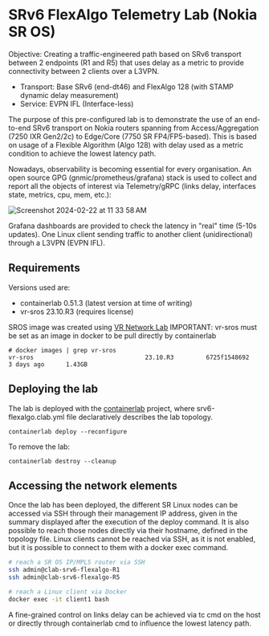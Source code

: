 # SRv6 FlexAlgo Telemetry Lab (Nokia SR OS)

Objective: Creating a traffic-engineered path based on SRv6 transport between 2 endpoints (R1 and R5) that uses delay as a metric to provide connectivity between 2 clients over a L3VPN.
* Transport: Base SRv6 (end-dt46) and FlexAlgo 128 (with STAMP dynamic delay measurement)
* Service: EVPN IFL (Interface-less)

The purpose of this pre-configured lab is to demonstrate the use of an end-to-end SRv6 transport on Nokia routers spanning from Access/Aggregation (7250 IXR Gen2/2c) to Edge/Core (7750 SR FP4/FP5-based).
This is based on usage of a Flexible Algorithm (Algo 128) with delay used as a metric condition to achieve the lowest latency path.

Nowadays, observability is becoming essential for every organisation.
An open source GPG (gnmic/prometheus/grafana) stack is used to collect and report all the objects of interest via Telemetry/gRPC (links delay, interfaces state, metrics, cpu, mem, etc.):

![Screenshot 2024-02-22 at 11 33 58 AM](https://github.com/thcorre/SRv6-with-Nokia-SROS/assets/12113139/cbc7fe81-b6be-46fc-a4c6-e88f9774e6ee)

Grafana dashboards are provided to check the latency in "real" time (5-10s updates).
One Linux client sending traffic to another client (unidirectional) through a L3VPN (EVPN IFL).

## Requirements
Versions used are:
* containerlab 0.51.3 (latest version at time of writing)
* vr-sros 23.10.R3 (requires license)

SROS image was created using [VR Network Lab](https://github.com/vrnetlab/vrnetlab)
IMPORTANT: vr-sros must be set as an image in docker to be pull directly by containerlab
```
# docker images | grep vr-sros
vr-sros                               23.10.R3         6725f1548692   3 days ago      1.43GB
```

## Deploying the lab
The lab is deployed with the [containerlab](https://containerlab.dev/) project, where srv6-flexalgo.clab.yml file declaratively describes the lab topology.
```
containerlab deploy --reconfigure
```
To remove the lab:
```
containerlab destroy --cleanup
```

## Accessing the network elements

Once the lab has been deployed, the different SR Linux nodes can be accessed via SSH through their management IP address, given in the summary displayed after the execution of the deploy command. It is also possible to reach those nodes directly via their hostname, defined in the topology file. Linux clients cannot be reached via SSH, as it is not enabled, but it is possible to connect to them with a docker exec command.

```bash
# reach a SR OS IP/MPLS router via SSH
ssh admin@clab-srv6-flexalgo-R1
ssh admin@clab-srv6-flexalgo-R5

# reach a Linux client via Docker
docker exec -it client1 bash
```

A fine-grained control on links delay can be achieved via tc cmd on the host or directly through containerlab cmd to influence the lowest latency path.


